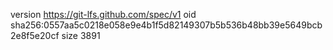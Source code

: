 version https://git-lfs.github.com/spec/v1
oid sha256:0557aa5c0218e058e9e4b1f5d82149307b5b536b48bb39e5649bcb2e8f5e20cf
size 3891
